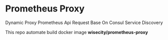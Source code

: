 Prometheus Proxy
===============

Dynamic Proxy Prometheus Api Request Base On Consul Service Discovery

This repo automate build docker image **wisecity/prometheus-proxy**
